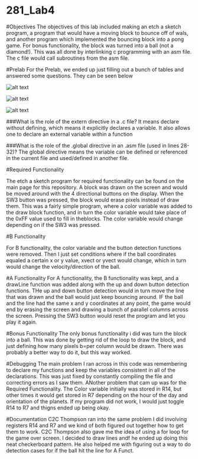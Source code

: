 281_Lab4
========
#Objectives
The objectives of this lab included making an etch a sketch program, a program that would have a moving block to bounce off of wals, and another program which implemented the bouncing block into a pong game. For bonus functionality, the block was turned into a ball (not a diamond!). This was all done by interlinking c programming with an asm file. The c file would call subroutines from the asm file. 

#Prelab
For the Prelab, we ended up just filling out a bunch of tables and answered some questions. They can be seen below

![alt text](http://i57.tinypic.com/3451r10.png)






![alt text](http://i58.tinypic.com/ok0rq9.png)






![alt text](http://i59.tinypic.com/206d9c5.png)

###What is the role of the extern directive in a .c file?
It means declare without defining, which means it explicitly declares a variable. It also allows one to declare an external variable within a function	

###What is the role of the .global directive in an .asm file (used in lines 28-32)?
The global directive means the variable can be defined or referenced in the current file and used/defined in another file.

#Required Functionality

The etch a sketch program for required functionality can be found on the main page for this repository. A block was drawn on the screen and would be moved around with the 4 directional buttons on the display. When the SW3 button was pressed, the block would erase pixels instead of draw them. This was a fairly simple program, where a color variable was added to the draw block function, and in turn the color variable would take place of the 0xFF value used to fill in theblocks. The color variable would change depending on if the SW3 was pressed.

#B Functionality

For B functionality, the color variable and the button detection functions were removed. Then I just set conditions where if the ball coordinates equaled a certain x or y value, xvect or yvect would change, which in turn would change the velocity/direction of the ball. 

#A Functionality
For A functionality, the B functionality was kept, and a drawLine function was added along with the up and down button detection functions. THe up and down button detection would in turn move the line that was drawn and the ball would just keep bouncing around. IF the ball and the line had the same x and y coordinates at any point, the game would end by erasing the screen and drawing a bunch of parallel columns across the screen. Pressing the SW3 button would reset the program and let you play it again.

#Bonus Functionality
The only bonus functionality i did was turn the block into a ball. This was done by getting rid of the loop to draw the block, and just defining how many pixels b=per column would be drawn. There was probably a better way to do it, but this way worked.

#Debugging
The main problem I ran across in this code was remembering to declare my functions and keep the variables consistent in all of the declarations. This was just fixed by constantly compiling the file and correcting errors as I saw them. ANother problem that cam up was for the Required Functionality. The Color variable initially was stored in R14, but other times it would get stored in R7 depending on the hour of the day and orientation of the planets. If my program did not work, I would just toggle R14 to R7 and thigns ended up being okay.

#Documentation
C2C Thompson ran into the same problem I did involving registers R14 and R7 and we kind of both figured out together how to get them to work. C2C Thompson also gave me the idea of using a for loop for the game over screen. I decided to draw lines andf he ended up doing this neat checkerboard pattern. He also helped me with figuring out a way to do detection cases for if the ball hit the line for A Funct.
